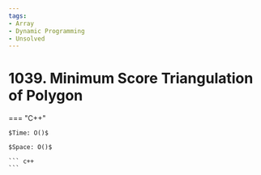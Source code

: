 ```yaml
---
tags:
- Array
- Dynamic Programming
- Unsolved
---
```



# 1039. Minimum Score Triangulation of Polygon

=== "C++"

    $Time: O()$

    $Space: O()$

    ``` c++
    ```